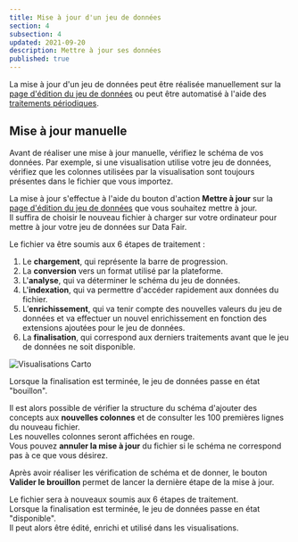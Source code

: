 ```yaml
---
title: Mise à jour d'un jeu de données
section: 4
subsection: 4
updated: 2021-09-20
description: Mettre à jour ses données
published: true
---
```


La mise à jour d'un jeu de données peut être réalisée manuellement sur la [page d'édition du jeu de données](./user-guide-backoffice/edition-dataset) ou peut être automatisé à l'aide des [traitements périodiques](./user-guide-backoffice/processing).

## Mise à jour manuelle

Avant de réaliser une mise à jour manuelle, vérifiez le schéma de vos données. Par exemple, si une visualisation utilise votre jeu de données, vérifiez que les colonnes utilisées par la visualisation sont toujours présentes dans le fichier que vous importez.

La mise à jour s'effectue à l'aide du bouton d'action **Mettre à jour** sur la [page d'édition du jeu de données](./user-guide-backoffice/edition-dataset) que vous souhaitez mettre à jour.  
Il suffira de choisir le nouveau fichier à charger sur votre ordinateur pour mettre à jour votre jeu de données sur Data&nbsp;Fair.


Le fichier va être soumis aux 6 étapes de traitement :

1. Le **chargement**, qui représente la barre de progression.
2. La **conversion** vers un format utilisé par la plateforme.
3. L'**analyse**, qui va déterminer le schéma du jeu de données.
4. L'**indexation**, qui va permettre d'accéder rapidement aux données du fichier.
5. L’**enrichissement**, qui va tenir compte des nouvelles valeurs du jeu de données et va effectuer un nouvel enrichissement en fonction des extensions ajoutées pour le jeu de données.  
6. La **finalisation**, qui correspond aux derniers traitements avant que le jeu de données ne soit disponible.

<p>
</p>

![Visualisations Carto](./images/user-guide-backoffice/update.png)

Lorsque la finalisation est terminée, le jeu de données passe en état "bouillon".  

Il est alors possible de vérifier la structure du schéma d'ajouter des concepts aux **nouvelles colonnes** et de consulter les 100 premières lignes du nouveau fichier.  
Les nouvelles colonnes seront affichées en rouge.  
Vous pouvez **annuler la mise à jour** du fichier si le schéma ne correspond pas à ce que vous désirez.

Après avoir réaliser les vérification de schéma et de donner, le bouton **Valider le brouillon** permet de lancer la dernière étape de la mise à jour.

Le fichier sera à nouveaux soumis aux 6 étapes de traitement.  
Lorsque la finalisation est terminée, le jeu de données passe en état "disponible".  
Il peut alors être édité, enrichi et utilisé dans les visualisations.
